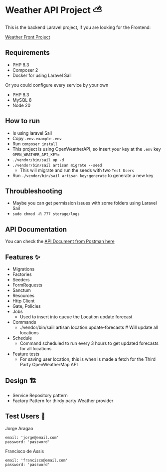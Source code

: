 # Weather API Project ⛅

This is the backend Laravel project, if you are looking for the Frontend:

[Weather Front Project](https://github.com/MarceloZapatta/weather-front)

## Requirements

- PHP 8.3
- Composer 2
- Docker for using Laravel Sail

Or you could configure every service by your own

- PHP 8.3
- MySQL 8
- Node 20

## How to run
- Is using laravel Sail
- Copy `.env.example` `.env`
- Run `composer install`
- This project is using OpenWeatherAPI, so insert your key at the `.env` key `OPEN_WEATHER_API_KEY=`
- `./vendor/bin/sail up -d`
- `./vendor/bin/sail artisan migrate --seed`
    - This will migrate and run the seeds with two `Test Users`
- Run `./vendor/bin/sail artisan key:generate` to generate a new key

## Throubleshooting

- Maybe you can get permission issues with some folders using Laravel Sail
- `sudo chmod -R 777 storage/logs`

## API Documentation

You can check the [API Document from Postman here](https://documenter.getpostman.com/view/13192503/2sAY4ye1X6)

## Features ✨
- Migrations
- Factories
- Seeders
- FormRequests
- Sanctum
- Resources
- Http Client
- Gate, Policies
- Jobs
    - Used to insert into queue the Location update forecast
- Commands
    - ./vendor/bin/saiil artisan location:update-forecasts # Will update all locations
- Schedule
    - Command scheduled to run every 3 hours to get updated forecasts for all locations
- Feature tests
    - For saving user location, this is when is made a fetch for the Third Party OpenWeatherMap API

## Design 🏗️
- Service Repository pattern
- Factory Pattern for thirdy party Weather provider

## Test Users 👱

Jorge Aragao
```
email: 'jorge@email.com'
password: 'password'
```

Francisco de Assis
```
email: 'francisco@email.com'
password: 'password'
```